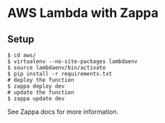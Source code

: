 # AWS Lambda with Zappa


## Setup
```
$ cd aws/
$ virtualenv --no-site-packages lambdaenv
$ source lambdaenv/bin/activate
$ pip install -r requirements.txt
# deploy the function
$ zappa deploy dev
# update the function
$ zappa update dev
```

See Zappa docs for more information.
